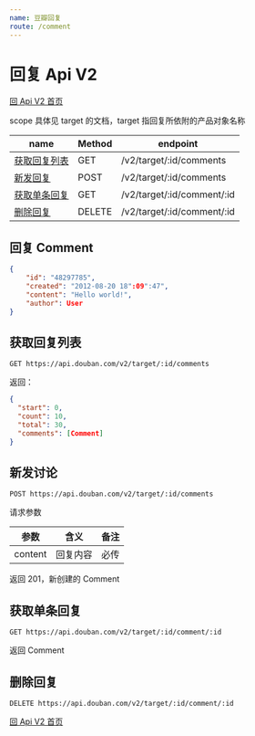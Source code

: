 ```yaml
---
name: 豆瓣回复
route: /comment
---
```


# 回复 Api V2

[回 Api V2 首页](readme.md)

scope 具体见 target 的文档，target 指回复所依附的产品对象名称

| name                  | Method | endpoint                   |
| --------------------- | ------ | -------------------------- |
| [获取回复列表](#list) | GET    | /v2/target/:id/comments    |
| [新发回复](#new)      | POST   | /v2/target/:id/comments    |
| [获取单条回复](#get)  | GET    | /v2/target/:id/comment/:id |
| [删除回复](#delete)   | DELETE | /v2/target/:id/comment/:id |

## 回复 Comment

```json
{
    "id": "48297785",
    "created": "2012-08-20 18":09":47",
    "content": "Hello world!",
    "author": User
}
```

## 获取回复列表

```
GET https://api.douban.com/v2/target/:id/comments
```

返回：

```json
{
  "start": 0,
  "count": 10,
  "total": 30,
  "comments": [Comment]
}
```

## 新发讨论

```
POST https://api.douban.com/v2/target/:id/comments
```

请求参数

| 参数    | 含义     | 备注 |
| ------- | -------- | ---- |
| content | 回复内容 | 必传 |

返回 201，新创建的 Comment

## 获取单条回复

```
GET https://api.douban.com/v2/target/:id/comment/:id
```

返回 Comment

## 删除回复

```
DELETE https://api.douban.com/v2/target/:id/comment/:id
```

[回 Api V2 首页](readme.md)
